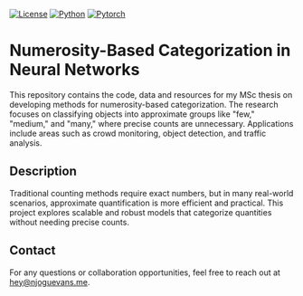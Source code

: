 [![License](https://img.shields.io/badge/License-MIT-yellow.svg)](LICENSE)
[![Python](https://img.shields.io/badge/Python-3.10-3776AB.svg?style=flat&logo=python&logoColor=white)](https://www.python.org)
[![Pytorch](https://img.shields.io/badge/PyTorch-2.0.1-EE4C2C.svg?style=flat&logo=pytorch)](https://pytorch.org)
# Numerosity-Based Categorization in Neural Networks

This repository contains the code, data and resources for my MSc thesis on developing methods for numerosity-based categorization. The research focuses on classifying objects into approximate groups like "few," "medium," and "many," where precise counts are unnecessary. Applications include areas such as crowd monitoring, object detection, and traffic analysis.


## Description

Traditional counting methods require exact numbers, but in many real-world scenarios, approximate quantification is more efficient and practical. This project explores scalable and robust models that categorize quantities without needing precise counts.

## Contact

For any questions or collaboration opportunities, feel free to reach out at [hey@njoguevans.me](mailto:hey@njoguevans.me).
